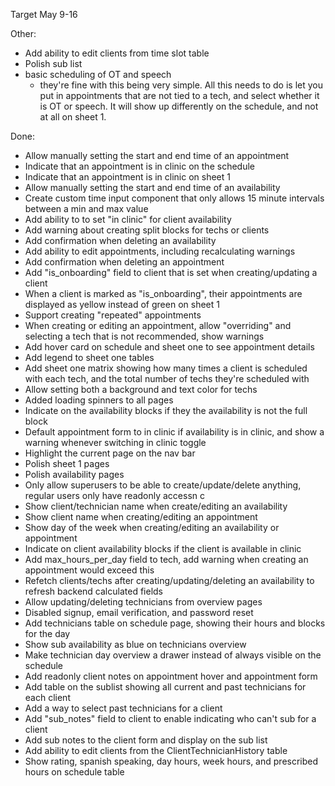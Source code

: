 Target May 9-16

Other:

- Add ability to edit clients from time slot table
- Polish sub list
- basic scheduling of OT and speech
  - they're fine with this being very simple. All this needs to do is let you put in appointments that are not tied to a tech, and select whether it is OT or speech. It will show up differently on the schedule, and not at all on sheet 1.

Done:

- Allow manually setting the start and end time of an appointment
- Indicate that an appointment is in clinic on the schedule
- Indicate that an appointment is in clinic on sheet 1
- Allow manually setting the start and end time of an availability
- Create custom time input component that only allows 15 minute intervals between a min and max value
- Add ability to to set "in clinic" for client availability
- Add warning about creating split blocks for techs or clients
- Add confirmation when deleting an availability
- Add ability to edit appointments, including recalculating warnings
- Add confirmation when deleting an appointment
- Add "is_onboarding" field to client that is set when creating/updating a client
- When a client is marked as "is_onboarding", their appointments are displayed as yellow instead of green on sheet 1
- Support creating "repeated" appointments
- When creating or editing an appointment, allow "overriding" and selecting a tech that is not recommended, show warnings
- Add hover card on schedule and sheet one to see appointment details
- Add legend to sheet one tables
- Add sheet one matrix showing how many times a client is scheduled with each tech, and the total number of techs they're scheduled with
- Allow setting both a background and text color for techs
- Added loading spinners to all pages
- Indicate on the availability blocks if they the availability is not the full block
- Default appointment form to in clinic if availability is in clinic, and show a warning whenever switching in clinic toggle
- Highlight the current page on the nav bar
- Polish sheet 1 pages
- Polish availability pages
- Only allow superusers to be able to create/update/delete anything, regular users only have readonly accessn c
- Show client/technician name when create/editing an availability
- Show client name when creating/editing an appointment
- Show day of the week when creating/editing an availability or appointment
- Indicate on client availability blocks if the client is available in clinic
- Add max_hours_per_day field to tech, add warning when creating an appointment would exceed this
- Refetch clients/techs after creating/updating/deleting an availability to refresh backend calculated fields
- Allow updating/deleting technicians from overview pages
- Disabled signup, email verification, and password reset
- Add technicians table on schedule page, showing their hours and blocks for the day
- Show sub availability as blue on technicians overview
- Make technician day overview a drawer instead of always visible on the schedule
- Add readonly client notes on appointment hover and appointment form
- Add table on the sublist showing all current and past technicians for each client
- Add a way to select past technicians for a client
- Add "sub_notes" field to client to enable indicating who can't sub for a client
- Add sub notes to the client form and display on the sub list
- Add ability to edit clients from the ClientTechnicianHistory table
- Show rating, spanish speaking, day hours, week hours, and prescribed hours on schedule table
